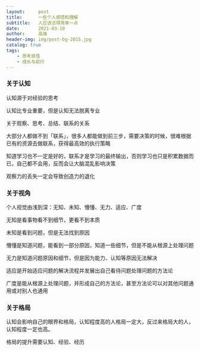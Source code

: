 ```yaml
---
layout:     post
title:      一些个人感悟和理解
subtitle:   人应该活得简单一点
date:       2021-03-10
author:     高强
header-img: img/post-bg-2015.jpg
catalog: true
tags:
    - 思考感悟
    - 成长与前行
---
```


### 关于认知
认知源于对经验的思考

认知比专业重要，但是认知无法脱离专业

关于观察、思考、总结、联系的关系
  
大部分人都做不到「联系」，很多人都能做到前三步，需要决策的时候，很难根据已有的资源去做联系，获得最高效的执行策略
   
知道学习也不一定是好的，联系才是学习的最终输出，否则学习也只是积累数据而已，自己都不会用，反而会让大脑混乱影响决策

观察力的丢失一定会导致创造力的退化

### 关于视角
个人视觉由浅到深：无知、未知、懵懂、无力、适应、广度

无知是看事物看不到细节，更看不到本质

未知是看到问题，但是无法找到原因

懵懂是知道问题，能看到一部分原因，知道一些细节，但是不能从根源上处理问题

无力是知道问题原因和细节，但是因为能力、认知等原因无法解决

适应是开始适应问题的解决流程并发展出自己看待问题处理问题的方法论

广度是能从根源上处理问题，并形成自己的方法论，甚至方法论可以对其他问题通用或对别人也通用

### 关于格局
认知会影响自己的眼界和格局，认知程度高的人格局一定大，反过来格局大的人，认知程度一定也高。

格局的提升需要认知、经验、经历